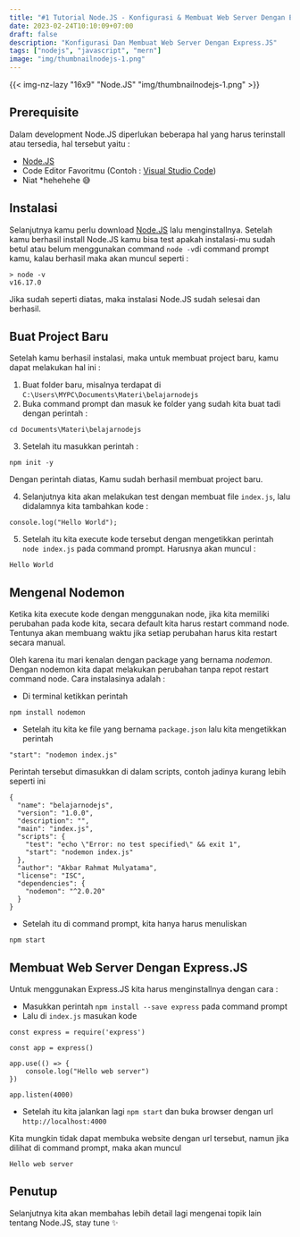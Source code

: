 ```yaml
---
title: "#1 Tutorial Node.JS - Konfigurasi & Membuat Web Server Dengan Express.JS"
date: 2023-02-24T10:10:09+07:00
draft: false
description: "Konfigurasi Dan Membuat Web Server Dengan Express.JS"
tags: ["nodejs", "javascript", "mern"]
image: "img/thumbnailnodejs-1.png"
---
```


<!--more-->

{{< img-nz-lazy "16x9" "Node.JS" "img/thumbnailnodejs-1.png" >}}


## Prerequisite

Dalam development Node.JS diperlukan beberapa hal yang harus terinstall atau tersedia, hal tersebut yaitu :
- [Node.JS](https://nodejs.org/en/)
- Code Editor Favoritmu (Contoh : [Visual Studio Code](https://code.visualstudio.com/))
- Niat *hehehehe :sweat_smile:

## Instalasi

Selanjutnya kamu perlu download [Node.JS](https://nodejs.org/en/) lalu menginstallnya. Setelah kamu berhasil install Node.JS kamu bisa test apakah instalasi-mu sudah betul atau belum menggunakan command ``node -v``di command prompt kamu, kalau berhasil maka akan muncul seperti :
```
> node -v
v16.17.0

```


Jika sudah seperti diatas, maka instalasi Node.JS sudah selesai dan berhasil.

## Buat Project Baru

Setelah kamu berhasil instalasi, maka untuk membuat project baru, kamu dapat melakukan hal ini :

1. Buat folder baru, misalnya terdapat di ```C:\Users\MYPC\Documents\Materi\belajarnodejs```
2. Buka command prompt dan masuk ke folder yang sudah kita buat tadi dengan perintah :
```
cd Documents\Materi\belajarnodejs
```
3. Setelah itu masukkan perintah :
```
npm init -y
```
Dengan perintah diatas, Kamu sudah berhasil membuat project baru.

4. Selanjutnya kita akan melakukan test dengan membuat file ```index.js```, lalu didalamnya kita tambahkan kode :
```
console.log("Hello World");
```

5. Setelah itu kita execute kode tersebut dengan mengetikkan perintah ``` node index.js ``` pada command prompt. Harusnya akan muncul :

```
Hello World
```

## Mengenal Nodemon

Ketika kita execute kode dengan menggunakan node, jika kita memiliki perubahan pada kode kita, secara default kita harus restart command node. Tentunya akan membuang waktu jika setiap perubahan harus kita restart secara manual. 

Oleh karena itu mari kenalan dengan package yang bernama *nodemon*. Dengan nodemon kita dapat melakukan perubahan tanpa repot restart command node. Cara instalasinya adalah :

- Di terminal ketikkan perintah
```
npm install nodemon
```
- Setelah itu kita ke file yang bernama ```package.json``` lalu kita mengetikkan perintah
```
"start": "nodemon index.js"
```

Perintah tersebut dimasukkan di dalam scripts, contoh jadinya kurang lebih seperti ini
```
{
  "name": "belajarnodejs",
  "version": "1.0.0",
  "description": "",
  "main": "index.js",
  "scripts": {
    "test": "echo \"Error: no test specified\" && exit 1",
    "start": "nodemon index.js"
  },
  "author": "Akbar Rahmat Mulyatama",
  "license": "ISC",
  "dependencies": {
    "nodemon": "^2.0.20"
  }
}

```
- Setelah itu di command prompt, kita hanya harus menuliskan 

```npm start``` 

## Membuat Web Server Dengan Express.JS

Untuk menggunakan Express.JS kita harus menginstallnya dengan cara  :
- Masukkan perintah ```npm install --save express``` pada command prompt
- Lalu di ```index.js``` masukan kode
```
const express = require('express')

const app = express()

app.use(() => {
    console.log("Hello web server")
})

app.listen(4000)
```
- Setelah itu kita jalankan lagi ```npm start``` dan buka browser dengan url ```http://localhost:4000```

Kita mungkin tidak dapat membuka website dengan url tersebut, namun jika dilihat di command prompt, maka akan muncul 

```Hello web server```

## Penutup
Selanjutnya kita akan membahas lebih detail lagi mengenai topik lain tentang Node.JS, stay tune :sparkles: